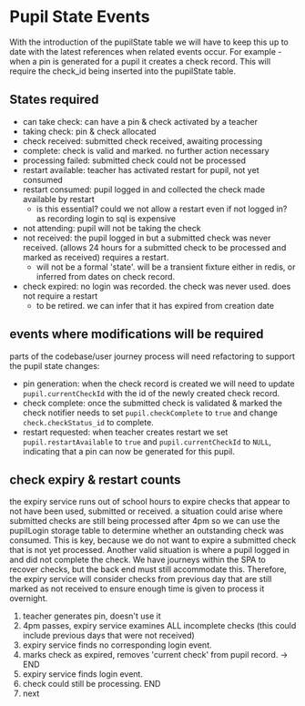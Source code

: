 # Pupil State Events

With the introduction of the pupilState table we will have to keep this up to date with the latest
references when related events occur.  For example - when a pin is generated for a pupil it creates a check record.  This will require the check_id being inserted into the pupilState table.

## States required

- can take check: can have a pin & check activated by a teacher
- taking check: pin & check allocated
- check received: submitted check received, awaiting processing
- complete: check is valid and marked.  no further action necessary
- processing failed: submitted check could not be processed
- restart available: teacher has activated restart for pupil, not yet consumed
- restart consumed: pupil logged in and collected the check made available by restart
  - is this essential? could we not allow a restart even if not logged in? as recording login to sql is expensive
- not attending: pupil will not be taking the check
- not received: the pupil logged in but a submitted check was never received. (allows 24 hours for a submitted check to be processed and marked as received) requires a restart.
  - will not be a formal 'state'.  will be a transient fixture either in redis, or inferred from dates on check record.
- check expired: no login was recorded.  the check was never used.  does not require a restart
  - to be retired.  we can infer that it has expired from creation date

## events where modifications will be required

parts of the codebase/user journey process will need refactoring to support the pupil state changes:

- pin generation: when the check record is created we will need to update `pupil.currentCheckId` with the id of the newly created check record.
- check complete: once the submitted check is validated & marked the check notifier needs to set `pupil.checkComplete` to `true` and change `check.checkStatus_id` to complete.
- restart requested: when teacher creates restart we set `pupil.restartAvailable` to `true` and `pupil.currentCheckId` to `NULL`, indicating that a pin can now be generated for this pupil.

## check expiry & restart counts

the expiry service runs out of school hours to expire checks that appear to not have been used, submitted or received.
a situation could arise where submitted checks are still being processed after 4pm so we can use the pupilLogin storage table to
determine whether an outstanding check was consumed.  This is key, because we do not want to expire a submitted check that is not yet processed.
Another valid situation is where a pupil logged in and did not complete the check.  We have journeys within the SPA to recover checks, but the back end
must still accommodate this.  Therefore, the expiry service will consider checks from previous day that are still marked as not received to ensure enough
time is given to process it overnight.

1. teacher generates pin, doesn't use it
2. 4pm passes, expiry service examines ALL incomplete checks (this could include previous days that were not received)
3. expiry service finds no corresponding login event.
4. marks check as expired, removes 'current check' from pupil record. -> END
5. expiry service finds login event.
6. check could still be processing.  END
7. next
